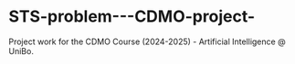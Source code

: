 # STS-problem---CDMO-project-
Project work for the CDMO Course (2024-2025) - Artificial Intelligence @ UniBo.
